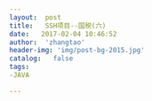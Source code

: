```yaml
---
layout:  post
title:   SSH项目--国税(六)
date:   2017-02-04 10:46:52
author:  'zhangtao'
header-img: 'img/post-bg-2015.jpg'
catalog:   false
tags:
-JAVA

---
```




